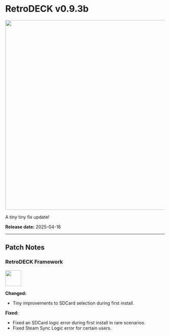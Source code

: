 # RetroDECK v0.9.3b 

<img src="../../../wiki_images/logos/rd-logo-box.png" width="600">

A tiny tiny fix update!

**Release date:** 2025-04-16

---

## Patch Notes

### RetroDECK Framework 

<img src="../../../wiki_icons/retrodeck/icon-framework.svg" width="50">

**Changed:**

- Tiny improvements to SDCard selection during first install.

**Fixed:**

- Fixed an SDCard logic error during first install in rare scenarios.
- Fixed Steam Sync Logic error for certain users.

